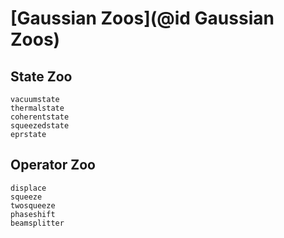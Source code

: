 # [Gaussian Zoos](@id Gaussian Zoos)

## State Zoo

```@docs; canonical = false
vacuumstate
thermalstate
coherentstate
squeezedstate
eprstate
```

## Operator Zoo

```@docs; canonical = false
displace
squeeze
twosqueeze
phaseshift
beamsplitter
```